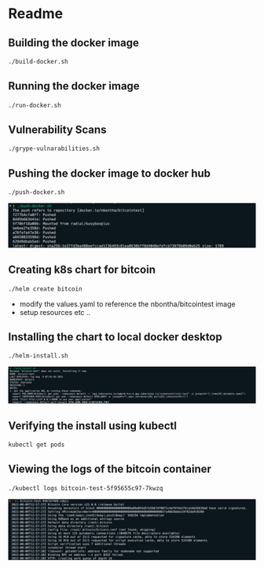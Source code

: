 # Readme
## Building the docker image

```bash
./build-docker.sh
```

## Running the docker image

```bash
./run-docker.sh
```

## Vulnerability Scans

```bash
./grype-vulnarabilities.sh
```

## Pushing the docker image to docker hub

```bash
./push-docker.sh
```
![test](.images/../images/push.png)
## Creating k8s chart for bitcoin

```bash
./helm create bitcoin
```

- modify the values.yaml to reference the nbontha/bitcointest image
- setup resources etc ..

## Installing the chart to local docker desktop

```bash
./helm-install.sh
```

![test](.images/../images/helminstall.png)

## Verifying the install using kubectl

```bash
kubectl get pods
```

## Viewing the logs of  the bitcoin container

```bash
./kubectl logs bitcoin-test-5f95655c97-7kwzq
```

![test](.images/../images/klogs.png)

